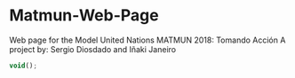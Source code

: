 # Matmun-Web-Page
Web page for the Model United Nations MATMUN 2018: Tomando Acción
A project by: Sergio Diosdado and Iñaki Janeiro

```javascript
void();
```
